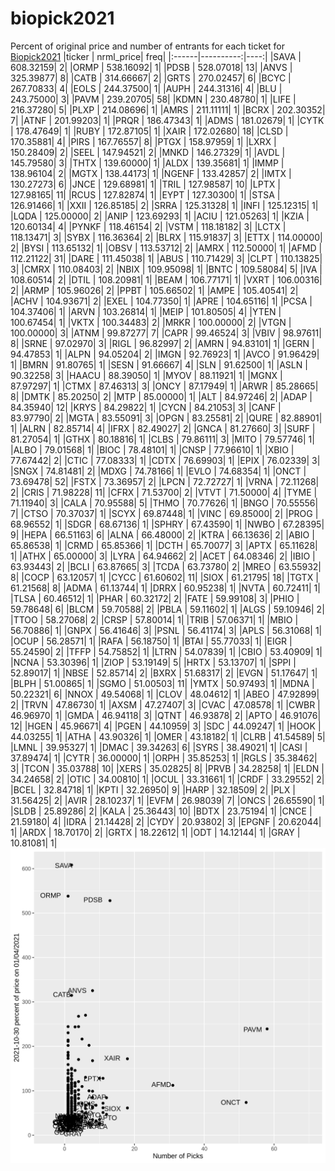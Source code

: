 # biopick2021
Percent of original price and number of entrants for each ticket for [Biopick2021](https://twitter.com/hashtag/Biopick2021)
|ticker | nrml_price| freq|
|:------|----------:|----:|
|SAVA   |  608.32159|    2|
|ORMP   |  538.16092|    1|
|PDSB   |  528.07018|   13|
|ANVS   |  325.39877|    8|
|CATB   |  314.66667|    2|
|GRTS   |  270.02457|    6|
|BCYC   |  267.70833|    4|
|EOLS   |  244.37500|    1|
|AUPH   |  244.31316|    4|
|BLU    |  243.75000|    3|
|PAVM   |  239.20705|   58|
|KDMN   |  230.48780|    1|
|LIFE   |  216.37280|    5|
|PLXP   |  214.08696|    1|
|AMRS   |  211.11111|    1|
|BCRX   |  202.30352|    7|
|ATNF   |  201.99203|    1|
|PRQR   |  186.47343|    1|
|ADMS   |  181.02679|    1|
|CYTK   |  178.47649|    1|
|RUBY   |  172.87105|    1|
|XAIR   |  172.02680|   18|
|CLSD   |  170.35881|    4|
|PIRS   |  167.76557|    8|
|PTGX   |  158.97959|    1|
|LXRX   |  150.28409|    2|
|SEEL   |  147.94521|    2|
|MNKD   |  146.27329|    1|
|AVDL   |  145.79580|    3|
|THTX   |  139.60000|    1|
|ALDX   |  139.35681|    1|
|IMMP   |  138.96104|    2|
|MGTX   |  138.44173|    1|
|NGENF  |  133.42857|    2|
|IMTX   |  130.27273|    6|
|JNCE   |  129.68981|    1|
|TRIL   |  127.98587|   10|
|LPTX   |  127.98165|   11|
|RCUS   |  127.82874|    1|
|EYPT   |  127.30300|    1|
|STSA   |  126.91466|    1|
|XXII   |  126.85185|    2|
|SRRA   |  125.31328|    1|
|INFI   |  125.12315|    1|
|LQDA   |  125.00000|    2|
|ANIP   |  123.69293|    1|
|ACIU   |  121.05263|    1|
|KZIA   |  120.60134|    4|
|PYNKF  |  118.46154|    2|
|VSTM   |  118.18182|    3|
|LCTX   |  118.13471|    3|
|SYBX   |  116.36364|    2|
|BLRX   |  115.91837|    3|
|ETTX   |  114.00000|    2|
|BYSI   |  113.65132|    1|
|OBSV   |  113.53712|    2|
|AMRX   |  112.50000|    1|
|AFMD   |  112.21122|   31|
|DARE   |  111.45038|    1|
|ABUS   |  110.71429|    3|
|CLPT   |  110.13825|    3|
|CMRX   |  110.08403|    2|
|NBIX   |  109.95098|    1|
|BNTC   |  109.58084|    5|
|IVA    |  108.60514|    2|
|DTIL   |  108.20981|    1|
|BEAM   |  106.77171|    1|
|VXRT   |  106.00316|    2|
|ARMP   |  105.96026|    2|
|PPBT   |  105.66502|    1|
|AMPE   |  105.40541|    2|
|ACHV   |  104.93671|    2|
|EXEL   |  104.77350|    1|
|APRE   |  104.65116|    1|
|PCSA   |  104.37406|    1|
|ARVN   |  103.26814|    1|
|MEIP   |  101.80505|    4|
|YTEN   |  100.67454|    1|
|VKTX   |  100.34483|    2|
|MRKR   |  100.00000|    2|
|VTGN   |  100.00000|    3|
|ATNM   |   99.87277|    7|
|CAPR   |   99.46524|    3|
|VBIV   |   98.97611|    8|
|SRNE   |   97.02970|    3|
|RIGL   |   96.82997|    2|
|AMRN   |   94.83101|    1|
|GERN   |   94.47853|    1|
|ALPN   |   94.05204|    2|
|IMGN   |   92.76923|    1|
|AVCO   |   91.96429|    1|
|BMRN   |   91.80765|    1|
|SESN   |   91.66667|    4|
|SLN    |   91.62500|    1|
|ASLN   |   90.32258|    3|
|HAACU  |   88.39050|    1|
|MYOV   |   88.11921|    1|
|MGNX   |   87.97297|    1|
|CTMX   |   87.46313|    3|
|ONCY   |   87.17949|    1|
|ARWR   |   85.28665|    8|
|DMTK   |   85.20250|    2|
|MTP    |   85.00000|    1|
|ALT    |   84.97246|    2|
|ADAP   |   84.35940|   12|
|KRYS   |   84.29822|    1|
|CYCN   |   84.21053|    3|
|CANF   |   83.97790|    2|
|MGTA   |   83.55091|    3|
|OPGN   |   83.25581|    2|
|QURE   |   82.88901|    1|
|ALRN   |   82.85714|    4|
|IFRX   |   82.49027|    2|
|GNCA   |   81.27660|    3|
|SURF   |   81.27054|    1|
|GTHX   |   80.18816|    1|
|CLBS   |   79.86111|    3|
|MITO   |   79.57746|    1|
|ALBO   |   79.01568|    1|
|BIOC   |   78.48101|    1|
|CNSP   |   77.96610|    1|
|XBIO   |   77.67442|    2|
|CTIC   |   77.08333|    1|
|CDTX   |   76.69903|    1|
|EPIX   |   76.02339|    3|
|SNGX   |   74.81481|    2|
|MDXG   |   74.78166|    1|
|EVLO   |   74.68354|    1|
|ONCT   |   73.69478|   52|
|FSTX   |   73.36957|    2|
|LPCN   |   72.72727|    1|
|VRNA   |   72.11268|    2|
|CRIS   |   71.98228|   11|
|CFRX   |   71.53700|    2|
|VTVT   |   71.50000|    4|
|TYME   |   71.11940|    3|
|CALA   |   70.95588|    5|
|THMO   |   70.77626|    1|
|BNGO   |   70.55556|    7|
|CTSO   |   70.37037|    1|
|SCYX   |   69.87448|    1|
|VINC   |   69.85000|    2|
|PROG   |   68.96552|    1|
|SDGR   |   68.67136|    1|
|SPHRY  |   67.43590|    1|
|NWBO   |   67.28395|    9|
|HEPA   |   66.51163|    6|
|ALNA   |   66.48000|    2|
|KTRA   |   66.13636|    2|
|ABIO   |   65.86538|    1|
|CRMD   |   65.85366|    1|
|DCTH   |   65.70077|    3|
|APTX   |   65.11628|    1|
|ATHX   |   65.00000|    3|
|LYRA   |   64.94662|    2|
|ACET   |   64.08346|    2|
|IBIO   |   63.93443|    2|
|BCLI   |   63.87665|    3|
|TCDA   |   63.73780|    2|
|MREO   |   63.55932|    8|
|COCP   |   63.12057|    1|
|CYCC   |   61.60602|   11|
|SIOX   |   61.21795|   18|
|TGTX   |   61.21568|    8|
|ADMA   |   61.13744|    1|
|DRRX   |   60.95238|    1|
|NVTA   |   60.72411|    1|
|TLSA   |   60.46512|    1|
|PHAR   |   60.32172|    2|
|FATE   |   59.99108|    3|
|PHIO   |   59.78648|    6|
|BLCM   |   59.70588|    2|
|PBLA   |   59.11602|    1|
|ALGS   |   59.10946|    2|
|TTOO   |   58.27068|    2|
|CRSP   |   57.80014|    1|
|TRIB   |   57.06371|    1|
|MBIO   |   56.70886|    1|
|GNPX   |   56.41646|    3|
|PSNL   |   56.41174|    3|
|APLS   |   56.31068|    1|
|OCUP   |   56.28571|    1|
|RAFA   |   56.18750|    1|
|BTAI   |   55.77033|    1|
|EIGR   |   55.24590|    2|
|TFFP   |   54.75852|    1|
|LTRN   |   54.07839|    1|
|CBIO   |   53.40909|    1|
|NCNA   |   53.30396|    1|
|ZIOP   |   53.19149|    5|
|HRTX   |   53.13707|    1|
|SPPI   |   52.89017|    1|
|NBSE   |   52.85714|    2|
|BXRX   |   51.68317|    2|
|EVGN   |   51.17647|    1|
|BLPH   |   51.00865|    1|
|SGMO   |   51.00503|   11|
|YMTX   |   50.97493|    1|
|MDNA   |   50.22321|    6|
|NNOX   |   49.54068|    1|
|CLOV   |   48.04612|    1|
|ABEO   |   47.92899|    2|
|TRVN   |   47.86730|    1|
|AXSM   |   47.27407|    3|
|CVAC   |   47.08578|    1|
|CWBR   |   46.96970|    1|
|GMDA   |   46.94118|    3|
|QTNT   |   46.93878|    2|
|APTO   |   46.91076|   12|
|HGEN   |   45.96671|    4|
|PGEN   |   44.10959|    3|
|SDC    |   44.09247|    1|
|HOOK   |   44.03255|    1|
|ATHA   |   43.90326|    1|
|OMER   |   43.18182|    1|
|CLRB   |   41.54589|    5|
|LMNL   |   39.95327|    1|
|DMAC   |   39.34263|    6|
|SYRS   |   38.49021|    1|
|CASI   |   37.89474|    1|
|CYTR   |   36.00000|    1|
|ORPH   |   35.85253|    1|
|RGLS   |   35.38462|    3|
|TCON   |   35.03788|   10|
|XERS   |   35.02825|    8|
|PRVB   |   34.28258|    1|
|ELDN   |   34.24658|    2|
|OTIC   |   34.00810|    1|
|OCUL   |   33.31661|    1|
|CRDF   |   33.29552|    2|
|BCEL   |   32.84718|    1|
|KPTI   |   32.26950|    9|
|HARP   |   32.18509|    2|
|PLX    |   31.56425|    2|
|AVIR   |   28.10237|    1|
|EVFM   |   26.98039|    7|
|ONCS   |   26.65590|    1|
|SLDB   |   25.89286|    2|
|KALA   |   25.36443|   10|
|BDTX   |   23.75194|    1|
|CNCE   |   21.59180|    4|
|IDRA   |   21.14428|    2|
|CYDY   |   20.93802|    3|
|EPGNF  |   20.62044|    1|
|ARDX   |   18.70170|    2|
|GRTX   |   18.22612|    1|
|ODT    |   14.12144|    1|
|GRAY   |   10.81081|    1|
![retvspicks](biopicks.png?raw=true)

